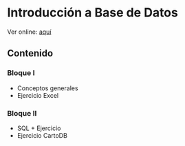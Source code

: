 # Introducción a Base de Datos

Ver online: [aquí](https://visualizacion-uc.github.io/introduccion-base-de-datos)

## Contenido

### Bloque I

* Conceptos generales
* Ejercicio Excel

### Bloque II

* SQL + Ejercicio
* Ejercicio CartoDB